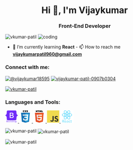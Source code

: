 <h1 align="center">Hi 👋, I'm Vijaykumar</h1>
<h3 align="center"> Front-End Developer</h3>
<img
  align="right"
  alt="coding"
  width="400px"
  src="[https://www.google.com/url?sa=i&url=https%3A%2F%2Fgithub.com%2Frudrabarad%2FGifs&psig=AOvVaw1rTBm1Cz2qYM9Dbsv0ouIv&ust=1719287151310000&source=images&cd=vfe&opi=89978449&ved=0CBAQjRxqFwoTCNi_qIOq84YDFQAAAAAdAAAAABAN](https://showmecourses.com/wp-content/uploads/2021/10/web-development.webp)"
/>
<p align="left">
  <img
    src="https://komarev.com/ghpvc/?username=vkumar-patil&label=Profile%20views&color=0e75b6&style=flat"
    alt="vkumar-patil"
  />
</p>

- 🌱 I’m currently learning **React** - 📫 How to reach me
**vijaykumarpatil960@gmail.com**

<h3 align="left">Connect with me:</h3>
<p align="left">
  <a href="https://twitter.com/@vijaykumar18595" target="blank"
    ><img
      align="center"
      src="https://raw.githubusercontent.com/rahuldkjain/github-profile-readme-generator/master/src/images/icons/Social/twitter.svg"
      alt="@vijaykumar18595"
      height="30"
      width="40"
  /></a>
  <a href="https://linkedin.com/in/vijaykumar-patil-0907b0304" target="blank"
    ><img
      align="center"
      src="https://raw.githubusercontent.com/rahuldkjain/github-profile-readme-generator/master/src/images/icons/Social/linked-in-alt.svg"
      alt="vijaykumar-patil-0907b0304"
      height="30"
      width="40"
  /></a>
 
   <a href="https://www.leetcode.com/vkumar-patil" target="blank"
    ><img
      align="center"
      src="https://raw.githubusercontent.com/rahuldkjain/github-profile-readme-generator/master/src/images/icons/Social/leet-code.svg"
      alt="vkumar-patil"
      height="30"
      width="40"
  /></a>
</p>

<h3 align="left">Languages and Tools:</h3>
<p align="left">
  <a href="https://getbootstrap.com" target="_blank" rel="noreferrer">
    <img
      src="https://raw.githubusercontent.com/devicons/devicon/master/icons/bootstrap/bootstrap-plain-wordmark.svg"
      alt="bootstrap"
      width="40"
      height="40"
    />
  </a>
  <a href="https://www.w3schools.com/css/" target="_blank" rel="noreferrer">
    <img
      src="https://raw.githubusercontent.com/devicons/devicon/master/icons/css3/css3-original-wordmark.svg"
      alt="css3"
      width="40"
      height="40"
    />
  </a>
  <a href="https://www.w3.org/html/" target="_blank" rel="noreferrer">
    <img
      src="https://raw.githubusercontent.com/devicons/devicon/master/icons/html5/html5-original-wordmark.svg"
      alt="html5"
      width="40"
      height="40"
    />
  </a>
  <a
    href="https://developer.mozilla.org/en-US/docs/Web/JavaScript"
    target="_blank"
    rel="noreferrer"
  >
    <img
      src="https://raw.githubusercontent.com/devicons/devicon/master/icons/javascript/javascript-original.svg"
      alt="javascript"
      width="40"
      height="40"
    />
  </a>
    
   <a href="https://reactjs.org/" target="_blank" rel="noreferrer">
    <img
      src="https://raw.githubusercontent.com/devicons/devicon/master/icons/react/react-original-wordmark.svg"
      alt="react"
      width="40"
      height="40"
    />
  </a>
  
</p>

<p>
  <img
    align="left"
    src="https://github-readme-stats.vercel.app/api/top-langs?username=vkumar-patil&show_icons=true&locale=en&layout=compact"
    alt="vkumar-patil"
  />
</p>

<p>
  &nbsp;<img
    align="center"
    src="https://github-readme-stats.vercel.app/api?username=vkumar-patil&show_icons=true&locale=en"
    alt="vkumar-patil"
  />
</p>

<p>
  <img
    align="center"
    src="https://github-readme-streak-stats.herokuapp.com/?user=vkumar-patil&"
    alt="vkumar-patil"
  />
</p>
